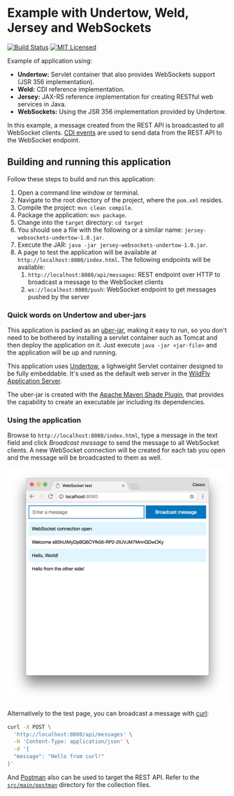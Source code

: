 # Example with Undertow, Weld, Jersey and WebSockets

[![Build Status](https://travis-ci.org/cassiomolin/jersey-websockets-undertow.svg?branch=master)](https://travis-ci.org/cassiomolin/jersey-websockets-undertow)
[![MIT Licensed](https://img.shields.io/badge/license-MIT-blue.svg)](https://raw.githubusercontent.com/cassiomolin/jersey-websockets-undertow/master/LICENSE.txt)

Example of application using:

- **Undertow:** Servlet container that also provides WebSockets support (JSR 356 implementation).
- **Weld:** CDI reference implementation.
- **Jersey:** JAX-RS reference implementation for creating RESTful web services in Java.
- **WebSockets:** Using the JSR 356 implementation provided by Undertow.

In this example, a message created from the REST API is broadcasted to all WebSocket clients. [CDI events][] are used to send data from the REST API to the WebSocket endpoint.

## Building and running this application

Follow these steps to build and run this application:

1. Open a command line window or terminal.
1. Navigate to the root directory of the project, where the `pom.xml` resides.
1. Compile the project: `mvn clean compile`.
1. Package the application: `mvn package`.
1. Change into the `target` directory: `cd target`
1. You should see a file with the following or a similar name: `jersey-websockets-undertow-1.0.jar`.
1. Execute the JAR: `java -jar jersey-websockets-undertow-1.0.jar`.
1. A page to test the application will be available at `http://localhost:8080/index.html`. The following endpoints will be available:
   1. `http://localhost:8080/api/messages`: REST endpoint over HTTP to broadcast a message to the WebSocket clients
   1. `ws://localhost:8080/push`: WebSocket endpoint to get messages pushed by the server

### Quick words on Undertow and uber-jars

This application is packed as an [uber-jar](https://stackoverflow.com/q/11947037/1426227), making it easy to run, so you don't need to be bothered by installing a servlet container such as Tomcat and then deploy the application on it. Just execute `java -jar <jar-file>` and the application will be up and running. 

This application uses [Undertow](http://undertow.io/), a lighweight Servlet container designed to be fully embeddable. It's used as the default web server in the [WildFly Application Server](http://wildfly.org/).

The uber-jar is created with the [Apache Maven Shade Plugin](https://maven.apache.org/plugins/maven-shade-plugin/), that provides the capability to create an executable jar including its dependencies.

### Using the application

Browse to `http://localhost:8080/index.html`, type a message in the text field and click _Broadcast message_ to send the message to all WebSocket clients. A new WebSocket connection will be created for each tab you open and the message will be broadcasted to them as well.

<img src="src/main/doc/test page.png" width="650">

Alternatively to the test page, you can broadcast a message with [curl][]:

```bash
curl -X POST \
  'http://localhost:8080/api/messages' \
  -H 'Content-Type: application/json' \
  -d '{
  "message": "Hello from curl!"
}'
```

And [Postman][] also can be used to target the REST API. Refer to the [`src/main/postman`](src/main/postman) directory for the collection files.

[CDI events]: https://docs.oracle.com/javaee/7/tutorial/cdi-adv005.htm
[cURL]: https://curl.haxx.se/
[Postman]: https://www.getpostman.com/
